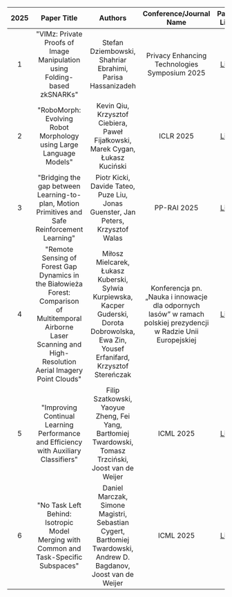 | 2025 | Paper Title | Authors |                    Conference/Journal Name                     | Paper Link |                Code Link                |
|:----:|:---:|:---:|:--------------------------------------------------------------:|:---:|:---------------------------------------:|
| 1 | "VIMz: Private Proofs of Image Manipulation using Folding-based zkSNARKs" | Stefan Dziembowski, Shahriar Ebrahimi, Parisa Hassanizadeh | Privacy Enhancing Technologies Symposium 2025 | [Link](https://eprint.iacr.org/2024/1063) |
| 2 | "RoboMorph: Evolving Robot Morphology using Large Language Models" | Kevin Qiu, Krzysztof Ciebiera, Paweł Fijałkowski, Marek Cygan, Łukasz Kuciński | ICLR 2025 | [Link](https://arxiv.org/abs/2407.08626) |
| 3 | "Bridging the gap between Learning-to-plan, Motion Primitives and Safe Reinforcement Learning" | Piotr Kicki, Davide Tateo, Puze Liu, Jonas Guenster, Jan Peters, Krzysztof Walas | PP-RAI 2025 | [Link](https://arxiv.org/abs/2408.14063) |
| 4 | "Remote Sensing of Forest Gap Dynamics in the Białowieża Forest: Comparison of Multitemporal Airborne Laser Scanning and High-Resolution Aerial Imagery Point Clouds" | Miłosz Mielcarek, Łukasz Kuberski, Sylwia Kurpiewska, Kacper Guderski, Dorota Dobrowolska, Ewa Zin, Yousef Erfanifard, Krzysztof Stereńczak | Konferencja pn. „Nauka i innowacje dla odpornych lasów” w ramach polskiej prezydencji w Radzie Unii Europejskiej | [Link](https://www.mdpi.com/2072-4292/17/7/1149) |
| 5 | "Improving Continual Learning Performance and Efficiency with Auxiliary Classifiers" | Filip Szatkowski, Yaoyue Zheng, Fei Yang, Bartłomiej Twardowski, Tomasz Trzciński, Joost van de Weijer | ICML 2025 | [Link](https://arxiv.org/abs/2403.07404) |
| 6 | "No Task Left Behind: Isotropic Model Merging with Common and Task-Specific Subspaces" | Daniel Marczak, Simone Magistri, Sebastian Cygert, Bartłomiej Twardowski, Andrew D. Bagdanov, Joost van de Weijer| ICML 2025 | [Link](https://arxiv.org/pdf/2502.04959) |
